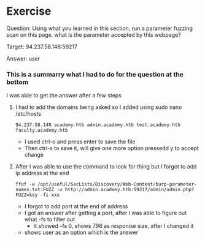 # Exercise 

Question: Using what you learned in this section, run a parameter fuzzing scan on this page. what is the parameter accepted by this webpage?

Target: 94.237.58.148:59217

Answer: user

### This is a summarry what I had to do for the question at the bottom 

I was able to get the answer after a few steps 

1) I had to add the domains being asked so I added using sudo nano /etc/hosts
   ```
   94.237.58.148 academy.htb admin.academy.htb test.academy.htb faculty.academy.htb
   ````
   - I used ctrl-o and press enter to save the file
   - Then ctrl-x to save it, will give one more option pressedd y to accept change

2) After I was able to use the command to look for thing but I forgot to add ip address at the end 
   ```
   ffuf -w /opt/useful/SecLists/Discovery/Web-Content/burp-parameter-names.txt:FUZZ -u http://admin.academy.htb:59217/admin/admin.php?FUZZ=key -fs xxx
   ```
     - I forgot to add port at the end of address
     - I got an answer after getting a port, after I was able to figure out what -fs to filter out
       - it showed -fs 0, shows 798 as responise size, after I changed it
     - shows user as an option which is the answer 
